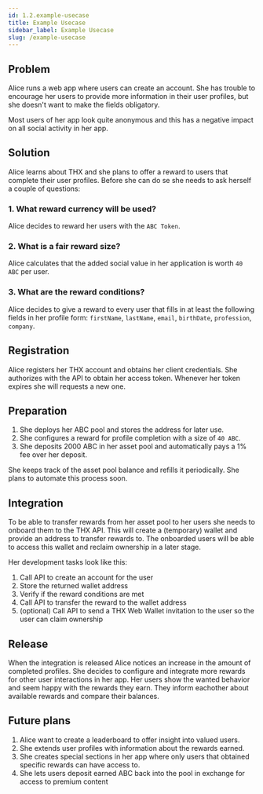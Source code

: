 ```yaml
---
id: 1.2.example-usecase
title: Example Usecase
sidebar_label: Example Usecase
slug: /example-usecase
---
```


## Problem
Alice runs a web app where users can create an account. She has trouble to encourage her users to provide more information in their user profiles, but she doesn't want to make the fields obligatory. 

Most users of her app look quite anonymous and this has a negative impact on all social activity in her app.

## Solution

Alice learns about THX and she plans to offer a reward to users that complete their user profiles. Before she can do se she needs to ask herself a couple of questions:

### 1. What reward currency will be used?
Alice decides to reward her users with the `ABC Token`.

### 2. What is a fair reward size?
Alice calculates that the added social value in her application is worth `40 ABC` per user.

### 3. What are the reward conditions?
Alice decides to give a reward to every user that fills in at least the following fields in her profile form: `firstName`, `lastName`, `email`, `birthDate`, `profession`, `company`.

## Registration

Alice registers her THX account and obtains her client credentials. She authorizes with the API to obtain her access token. Whenever her token expires she will requests a new one.

## Preparation

1. She deploys her ABC pool and stores the address for later use.
2. She configures a reward for profile completion with a size of `40 ABC`.
3. She deposits 2000 ABC in her asset pool and automatically pays a 1% fee over her deposit. 

She keeps track of the asset pool balance and refills it periodically. She plans to automate this process soon.

## Integration

To be able to transfer rewards from her asset pool to her users she needs to onboard them to the THX API. This will create a (temporary) wallet and provide an address to transfer rewards to. The onboarded users will be able to access this wallet and reclaim ownership in a later stage.

Her development tasks look like this:

1. Call API to create an account for the user 
2. Store the returned wallet address
3. Verify if the reward conditions are met
4. Call API to transfer the reward to the wallet address
5. (optional) Call API to send a THX Web Wallet invitation to the user so the user can claim ownership

## Release

When the integration is released Alice notices an increase in the amount of completed profiles. She decides to configure and integrate more rewards for other user interactions in her app. Her users show the wanted behavior and seem happy with the rewards they earn. They inform eachother about available rewards and compare their balances.

## Future plans

1. Alice want to create a leaderboard to offer insight into valued users.
2. She extends user profiles with information about the rewards earned. 
3. She creates special sections in her app where only users that obtained specific rewards can have access to.
4. She lets users deposit earned ABC back into the pool in exchange for access to premium content